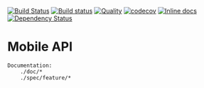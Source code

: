 [![Build Status](https://travis-ci.org/Mifrill/httplab.svg?branch=master)](https://travis-ci.org/Mifrill/httplab)
[![Build status](https://ci.appveyor.com/api/projects/status/twukdnvwdj33mspb?svg=true)](https://ci.appveyor.com/project/Mifrill/httplab)
[![Quality](http://img.shields.io/codeclimate/github/Mifrill/httplab.svg)](https://codeclimate.com/github/Mifrill/httplab)
[![codecov](https://codecov.io/gh/Mifrill/httplab/branch/master/graph/badge.svg)](https://codecov.io/gh/Mifrill/httplab)
[![Inline docs](http://inch-ci.org/github/Mifrill/httplab.svg?branch=master)](http://inch-ci.org/github/Mifrill/httplab)
[![Dependency Status](https://gemnasium.com/badges/github.com/Mifrill/httplab.svg)](https://gemnasium.com/github.com/Mifrill/httplab)

# Mobile API
    
    Documentation: 
        ./doc/*
        ./spec/feature/*
